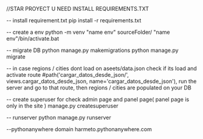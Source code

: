 //STAR PROYECT U NEED INSTALL REQUIREMENTS.TXT

-- install requirement.txt 
pip install -r requirements.txt

-- create a env 
python -m venv "name env" 
sourceFolder/ "name env"/bin/activate.bat

-- migrate DB 
python manage.py makemigrations
python manage.py migrate

-- in case regions / cities dont load 
on aseets/data.json check if its load and 
activate route #path('cargar_datos_desde_json/', views.cargar_datos_desde_json, name='cargar_datos_desde_json'), 
run the server and go to that route, then regions / cities are populated on your DB  


-- create superuser for check admin page and panel page( panel page is only in the site ) 
manage.py createsuperuser

-- runserver
python manage.py runserver


--pythonanywhere domain 
harmeto.pythonanywhere.com
